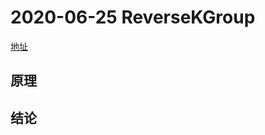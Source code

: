 # 2020-06-25 ReverseKGroup
[地址](https://leetcode-cn.com/problems/reverse-nodes-in-k-group/)

## 原理


## 结论
